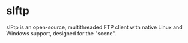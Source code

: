 # slftp
slFtp is an open-source, multithreaded FTP client with native Linux and Windows support, designed for the "scene".
